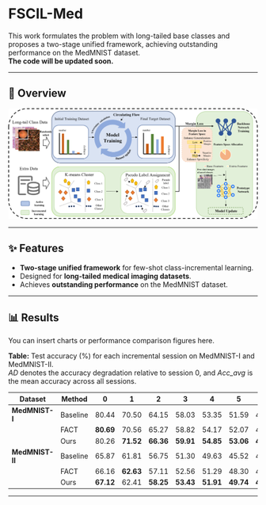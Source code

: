 # FSCIL-Med

This work formulates the problem with long-tailed base classes and proposes a two-stage unified framework, achieving outstanding performance on the MedMNIST dataset.  
**The code will be updated soon.**

---

## 📌 Overview
![Framework Overview](Framework.png)

---

## ✨ Features
- **Two-stage unified framework** for few-shot class-incremental learning.
- Designed for **long-tailed medical imaging datasets**.
- Achieves **outstanding performance** on the MedMNIST dataset.

---

## 📊 Results
You can insert charts or performance comparison figures here.

**Table:** Test accuracy (%) for each incremental session on MedMNIST-I and MedMNIST-II.  
*AD* denotes the accuracy degradation relative to session 0, and *Acc_avg* is the mean accuracy across all sessions.

| Dataset     | Method   | 0       | 1       | 2       | 3       | 4       | 5       | 6       | AD ↓   | Acc_avg |
|-------------|----------|---------|---------|---------|---------|---------|---------|---------|--------|---------|
| **MedMNIST-I** | Baseline | 80.44   | 70.50   | 64.15   | 58.03   | 53.35   | 51.59   | 47.48   | 32.96  | 60.79   |
|             | FACT     | **80.69** | 70.56   | 65.27   | 58.82   | 54.17   | 52.07   | 47.95   | 32.74  | 61.36   |
|             | Ours     | 80.26   | **71.52** | **66.36** | **59.91** | **54.85** | **53.06** | **48.93** | **31.33** | **62.13** |
| **MedMNIST-II** | Baseline | 65.87   | 61.81   | 56.75   | 51.30   | 49.63   | 45.52   | 42.93   | 22.94  | 53.40   |
|             | FACT     | 66.16   | **62.63** | 57.11   | 52.56   | 51.29   | 48.30   | 45.75   | 20.41  | 54.83   |
|             | Ours     | **67.12** | 62.41   | **58.25** | **53.43** | **51.91** | **49.74** | **46.99** | **20.13** | **55.69** |


---


